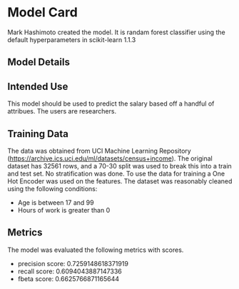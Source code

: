 # Model Card
Mark Hashimoto created the model. It is randam forest classifier using the default hyperparameters in scikit-learn 1.1.3

## Model Details

## Intended Use
This model should be used to predict the salary based off a handful of attribues. The users are researchers.

## Training Data

The data was obtained from UCI Machine Learning Repository (https://archive.ics.uci.edu/ml/datasets/census+income).
The original dataset has 32561 rows, and a 70-30 split was used to break this into a train and test set. No stratification was done. To use the data for training a One Hot Encoder was used on the features.
The dataset was reasonably cleaned using the following conditions:

- Age is between 17 and 99
- Hours of work is greater than 0

## Metrics
The model was evaluated the following metrics with scores.

- precision score: 0.7259148618371919
- recall score: 0.6094043887147336
- fbeta score: 0.6625766871165644